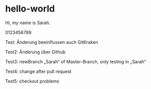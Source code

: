 ﻿# hello-world

Hi, my name is Sarah.

0123456789

Test: Änderung beeinflussen auch GitKraken

Test2: Änderung über Github

Test3: newBranch „Sarah“ of Master-Branch, only testing in „Sarah“

Test4: change after pull request

Test5: checkout problems


